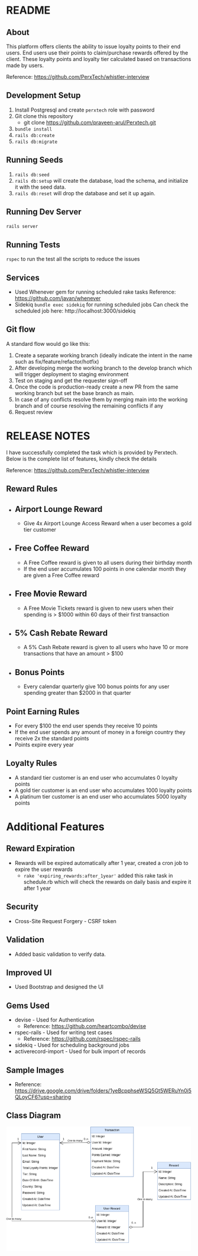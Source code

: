 # README
## About
This platform offers clients the ability to issue loyalty points to their end users. End users use their points to claim/purchase rewards offered by the client. These loyalty points and loyalty tier calculated based on transactions made by users.

Reference: https://github.com/PerxTech/whistler-interview

## Development Setup
1. Install Postgresql and create `perxtech` role with password
2. Git clone this repository
	 - git clone https://github.com/praveen-arul/Perxtech.git
3. `bundle install`
4. `rails db:create` 
5. `rails db:migrate`

## Running Seeds
1. `rails db:seed`
2. `rails db:setup` will create the database, load the schema, and initialize it with the seed data.
3. `rails db:reset` will drop the database and set it up again.

## Running Dev Server
`rails server`

## Running Tests
`rspec` to run the test all the scripts to reduce the issues

## Services
- Used Whenever gem for running scheduled rake tasks
  Reference: https://github.com/javan/whenever
- Sidekiq `bundle exec sidekiq` for running scheduled jobs
	Can check the scheduled job here: http://localhost:3000/sidekiq

## Git flow
A standard flow would go like this:

1. Create a separate working branch (ideally indicate the intent in the name such as fix/feature/refactor/hotfix)
1. After developing merge the working branch to the develop branch which will trigger deployment to staging environment
1. Test on staging and get the requester sign-off
1. Once the code is production-ready create a new PR from the same working branch but set the base branch as main.
1. In case of any conflicts resolve them by merging main into the working branch and of course resolving the remaining conflicts if any
1. Request review

# RELEASE NOTES
I have successfully completed the task which is provided by Perxtech. Below is the complete list of features, kindly check the details

Reference: https://github.com/PerxTech/whistler-interview

## Reward Rules
- ## Airport Lounge Reward
  - Give 4x Airport Lounge Access Reward when a user becomes a gold tier customer
- ## Free Coffee Reward
	- A Free Coffee reward is given to all users during their birthday month
	- If the end user accumulates 100 points in one calendar month they are given a Free Coffee reward
- ## Free Movie Reward
	- A Free Movie Tickets reward is given to new users when their spending is > $1000 within 60 days of their first transaction
- ## 5% Cash Rebate Reward
	- A 5% Cash Rebate reward is given to all users who have 10 or more transactions that have an amount > $100
- ## Bonus Points
	- Every calendar quarterly give 100 bonus points for any user spending greater than $2000 in that quarter

## Point Earning Rules
- For every $100 the end user spends they receive 10 points
- If the end user spends any amount of money in a foreign country they receive 2x the standard points
- Points expire every year

## Loyalty Rules 
- A standard tier customer is an end user who accumulates 0 loyalty points
- A gold tier customer is an end user who accumulates 1000 loyalty points
- A platinum tier customer is an end user who accumulates 5000 loyalty points

# Additional Features
## Reward Expiration
- Rewards will be expired automatically after 1 year, created a cron job to expire the user rewards
  - `rake 'expiring_rewards:after_1year'` added this rake task in schedule.rb which will check the rewards on daily basis and expire it after 1 year
## Security
- Cross-Site Request Forgery - CSRF token
## Validation
- Added basic validation to verify data.
## Improved UI
- Used Bootstrap and designed the UI
## Gems Used
- devise - Used for Authentication
	- Reference: https://github.com/heartcombo/devise
- rspec-rails - Used for writing test cases
	- Reference: https://github.com/rspec/rspec-rails
- sidekiq - Used for scheduling background jobs
- activerecord-import - Used for bulk import of records
## Sample Images
- Reference: https://drive.google.com/drive/folders/1yeBcpphseWSQ5Gt5WERuYn0i5QLoyCF6?usp=sharing
## Class Diagram
<img src="public/class_diagram.png" width="500" title="hover text">
